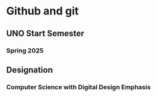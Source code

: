 # Github and git

## UNO Start Semester
### Spring 2025

## Designation
### Computer Science with Digital Design Emphasis
